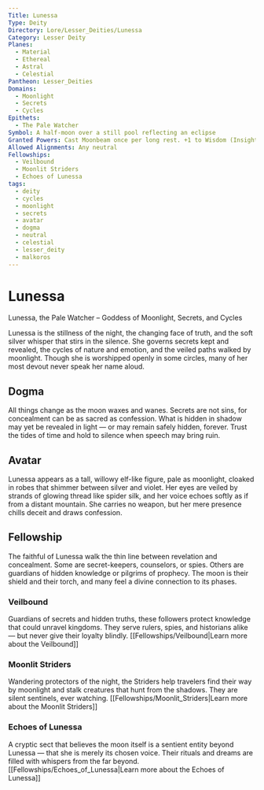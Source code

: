 ```yaml
---
Title: Lunessa
Type: Deity
Directory: Lore/Lesser_Deities/Lunessa
Category: Lesser Deity
Planes:
  - Material
  - Ethereal
  - Astral
  - Celestial
Pantheon: Lesser_Deities
Domains:
  - Moonlight
  - Secrets
  - Cycles
Epithets:
  - The Pale Watcher
Symbol: A half-moon over a still pool reflecting an eclipse
Granted Powers: Cast Moonbeam once per long rest. +1 to Wisdom (Insight) and Stealth checks under moonlight.
Allowed Alignments: Any neutral
Fellowships:
  - Veilbound
  - Moonlit Striders
  - Echoes of Lunessa
tags:
  - deity
  - cycles
  - moonlight
  - secrets
  - avatar
  - dogma
  - neutral
  - celestial
  - lesser_deity
  - malkoros
---
```


# Lunessa

Lunessa, the Pale Watcher – Goddess of Moonlight, Secrets, and Cycles

Lunessa is the stillness of the night, the changing face of truth, and the soft silver whisper that stirs in the silence. She governs secrets kept and revealed, the cycles of nature and emotion, and the veiled paths walked by moonlight. Though she is worshipped openly in some circles, many of her most devout never speak her name aloud.

## Dogma
All things change as the moon waxes and wanes. Secrets are not sins, for concealment can be as sacred as confession. What is hidden in shadow may yet be revealed in light — or may remain safely hidden, forever. Trust the tides of time and hold to silence when speech may bring ruin.

## Avatar
Lunessa appears as a tall, willowy elf-like figure, pale as moonlight, cloaked in robes that shimmer between silver and violet. Her eyes are veiled by strands of glowing thread like spider silk, and her voice echoes softly as if from a distant mountain. She carries no weapon, but her mere presence chills deceit and draws confession.

## Fellowship
The faithful of Lunessa walk the thin line between revelation and concealment. Some are secret-keepers, counselors, or spies. Others are guardians of hidden knowledge or pilgrims of prophecy. The moon is their shield and their torch, and many feel a divine connection to its phases.

### Veilbound
Guardians of secrets and hidden truths, these followers protect knowledge that could unravel kingdoms. They serve rulers, spies, and historians alike — but never give their loyalty blindly.
[[Fellowships/Veilbound|Learn more about the Veilbound]]

### Moonlit Striders
Wandering protectors of the night, the Striders help travelers find their way by moonlight and stalk creatures that hunt from the shadows. They are silent sentinels, ever watching.
[[Fellowships/Moonlit_Striders|Learn more about the Moonlit Striders]]

### Echoes of Lunessa
A cryptic sect that believes the moon itself is a sentient entity beyond Lunessa — that she is merely its chosen voice. Their rituals and dreams are filled with whispers from the far beyond.
[[Fellowships/Echoes_of_Lunessa|Learn more about the Echoes of Lunessa]]